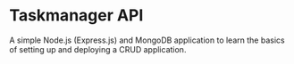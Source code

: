 # Taskmanager API

A simple Node.js (Express.js) and MongoDB application to learn the basics of setting up and deploying a CRUD application.
